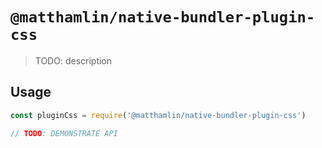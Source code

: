 # `@matthamlin/native-bundler-plugin-css`

> TODO: description

## Usage

```js
const pluginCss = require('@matthamlin/native-bundler-plugin-css')

// TODO: DEMONSTRATE API
```
